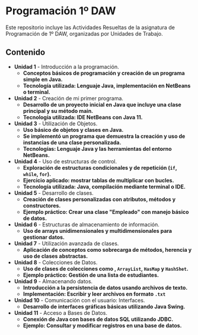 # Programación 1º DAW  
Este repositorio incluye las Actividades Resueltas de la asignatura de Programación de 1º DAW, organizadas por Unidades de Trabajo.

## Contenido  
- **Unidad 1** - Introducción a la programación.
   - **Conceptos básicos de programación y creación de un programa simple en Java.**
   - **Tecnología utilizada: Lenguaje Java, implementación en NetBeans o terminal.** 
- **Unidad 2** - Creación de mi primer programa.
   - **Desarrollo de un proyecto inicial en Java que incluye una clase principal y su método main.**
   - **Tecnología utilizada: IDE NetBeans con Java 11.** 
- **Unidad 3** - Utilización de Objetos.
    - **Uso básico de objetos y clases en Java.**
    - **Se implementó un programa que demuestra la creación y uso de instancias de una clase personalizada.**
    - **Tecnologías: Lenguaje Java y las herramientas del entorno NetBeans.** 
- **Unidad 4** - Uso de estructuras de control.
    - **Exploración de estructuras condicionales y de repetición (`if`, `while`, `for`).**
    - **Ejercicio aplicado: mostrar tablas de multiplicar con bucles.**
    - **Tecnología utilizada: Java, compilación mediante terminal o IDE.**
- **Unidad 5** - Desarrollo de clases.
    - **Creación de clases personalizadas con atributos, métodos y constructores.**
    - **Ejemplo práctico: Crear una clase "Empleado" con manejo básico de datos.**
- **Unidad 6** - Estructuras de almacenamiento de información.
    - **Uso de arrays unidimensionales y multidimensionales para gestionar datos.**
- **Unidad 7** - Utilización avanzada de clases.
    - **Aplicación de conceptos como sobrecarga de métodos, herencia y uso de clases abstractas.**
- **Unidad 8** -  Colecciones de Datos.
    - **Uso de clases de colecciones como , `ArrayList`, `HasMap` y `HashShet`.**
    - **Ejemplo práctico: Gestión de una lista de estudiantes.**
- **Unidad 9** -  Almacenando datos.
    - **Introducción a la persistencia de datos usando archivos de texto.**
    - **Implementación: Escribir y leer archivos en formato `.txt`**  
- **Unidad 10** - Comunicación con el usuario: Interfaces.
    - **Desarrollo de interfaces gráficas básicas utilizando Java Swing.**
- **Unidad 11** - Acceso a Bases de Datos.
    - **Conexión de Java con bases de datos SQL utilizando JDBC.**
    - **Ejemplo: Consultar y modificar registros en una base de datos.**
   

